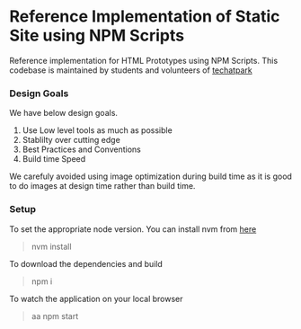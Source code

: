# Reference Implementation of Static Site using NPM Scripts
Reference implementation for HTML Prototypes using NPM Scripts. This codebase is maintained by students and volunteers of [techatpark](http://www.techatpark.com)

### Design Goals

We have below design goals.

1. Use Low level tools as much as possible
1. Stablilty over cutting edge
1. Best Practices and Conventions
1. Build time Speed 

We carefuly avoided using image optimization during build time as it is good to do images at design time rather than build time.

### Setup

To set the appropriate node version. You can install nvm from [here](https://github.com/nvm-sh/nvm)

> nvm install

To download the dependencies and build

> npm i

To watch the application on your local browser

>aa
npm start
